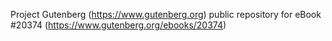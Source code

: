 Project Gutenberg (https://www.gutenberg.org) public repository for eBook #20374 (https://www.gutenberg.org/ebooks/20374)
